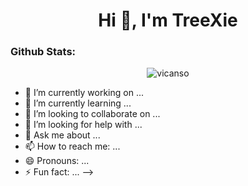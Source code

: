 <h1 align="center">Hi 👋, I'm TreeXie</h1>

<h3 align="left">Github Stats:</h3>

<p align="center"><img src="https://github-readme-stats.vercel.app/api/?username=vicanso&show_icons=true&title_color=F08C00&icon_color=FA8B00&text_color=F08C00&bg_color=151515&locale=en&hide_border=true" alt="vicanso"/></p>


- 🔭 I’m currently working on ...
- 🌱 I’m currently learning ...
- 👯 I’m looking to collaborate on ...
- 🤔 I’m looking for help with ...
- 💬 Ask me about ...
- 📫 How to reach me: ...
- 😄 Pronouns: ...
- ⚡ Fun fact: ...
-->
